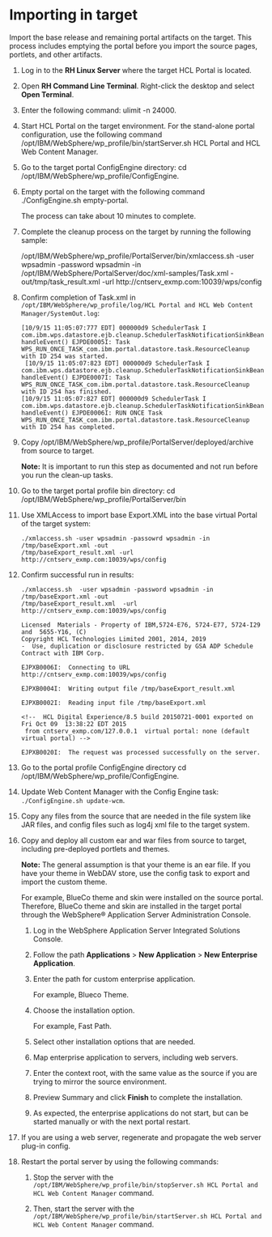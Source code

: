 # Importing in target

Import the base release and remaining portal artifacts on the target. This process includes emptying the portal before you import the source pages, portlets, and other artifacts.

1.  Log in to the **RH Linux Server** where the target HCL Portal is located.

2.  Open **RH Command Line Terminal**. Right-click the desktop and select **Open Terminal**.

3.  Enter the following command: ulimit -n 24000.

4.  Start HCL Portal on the target environment. For the stand-alone portal configuration, use the following command /opt/IBM/WebSphere/wp\_profile/bin/startServer.sh HCL Portal and HCL Web Content Manager.

5.  Go to the target portal ConfigEngine directory: cd /opt/IBM/WebSphere/wp\_profile/ConfigEngine.

6.  Empty portal on the target with the following command ./ConfigEngine.sh empty-portal.

    The process can take about 10 minutes to complete.

7.  Complete the cleanup process on the target by running the following sample:

    /opt/IBM/WebSphere/wp\_profile/PortalServer/bin/xmlaccess.sh -user wpsadmin -password wpsadmin -in /opt/IBM/WebSphere/PortalServer/doc/xml-samples/Task.xml -out/tmp/task\_result.xml -url http://cntserv\_exmp.com:10039/wps/config

8.  Confirm completion of Task.xml in `/opt/IBM/WebSphere/wp_profile/log/HCL Portal and HCL Web Content Manager/SystemOut.log`:

    ```
    [10/9/15 11:05:07:777 EDT] 000000d9 SchedulerTask I com.ibm.wps.datastore.ejb.cleanup.SchedulerTaskNotificationSinkBean handleEvent() EJPDE0005I: Task WPS_RUN_ONCE_TASK_com.ibm.portal.datastore.task.ResourceCleanup with ID 254 was started.
     [10/9/15 11:05:07:823 EDT] 000000d9 SchedulerTask I com.ibm.wps.datastore.ejb.cleanup.SchedulerTaskNotificationSinkBean handleEvent() EJPDE0007I: Task WPS_RUN_ONCE_TASK_com.ibm.portal.datastore.task.ResourceCleanup with ID 254 has finished. 
    [10/9/15 11:05:07:827 EDT] 000000d9 SchedulerTask I com.ibm.wps.datastore.ejb.cleanup.SchedulerTaskNotificationSinkBean handleEvent() EJPDE0006I: RUN ONCE Task WPS_RUN_ONCE_TASK_com.ibm.portal.datastore.task.ResourceCleanup with ID 254 has completed.
    ```

9.  Copy /opt/IBM/WebSphere/wp\_profile/PortalServer/deployed/archive from source to target.

    **Note:** It is important to run this step as documented and not run before you run the clean-up tasks.

10. Go to the target portal profile bin directory: cd /opt/IBM/WebSphere/wp\_profile/PortalServer/bin

11. Use XMLAccess to import base Export.XML into the base virtual Portal of the target system:

    ```
    ./xmlaccess.sh -user wpsadmin -passowrd wpsadmin -in /tmp/baseExport.xml -out 
    /tmp/baseExport_result.xml -url http://cntserv_exmp.com:10039/wps/config
    ```

12. Confirm successful run in results:

    ```
    ./xmlaccess.sh  -user wpsadmin -password wpsadmin -in /tmp/baseExport.xml -out
    /tmp/baseExport_result.xml  -url http://cntserv_exmp.com:10039/wps/config
    
    Licensed  Materials - Property of IBM,5724-E76, 5724-E77, 5724-I29 and  5655-Y16, (C) 
    Copyright HCL Technologies Limited 2001, 2014, 2019
    -  Use, duplication or disclosure restricted by GSA ADP Schedule  Contract with IBM Corp.
    
    EJPXB0006I:  Connecting to URL http://cntserv_exmp.com:10039/wps/config
    
    EJPXB0004I:  Writing output file /tmp/baseExport_result.xml
    
    EJPXB0002I:  Reading input file /tmp/baseExport.xml
    
    <!--  HCL Digital Experience/8.5 build 20150721-0001 exported on Fri Oct 09  13:38:22 EDT 2015
     from cntserv_exmp.com/127.0.0.1  virtual portal: none (default virtual portal) -->
    
    EJPXB0020I:  The request was processed successfully on the server.
    ```

13. Go to the portal profile ConfigEngine directory cd /opt/IBM/WebSphere/wp\_profile/ConfigEngine.

14. Update Web Content Manager with the Config Engine task: `./ConfigEngine.sh update-wcm`.

15. Copy any files from the source that are needed in the file system like JAR files, and config files such as log4j xml file to the target system.

16. Copy and deploy all custom ear and war files from source to target, including pre-deployed portlets and themes.

    **Note:** The general assumption is that your theme is an ear file. If you have your theme in WebDAV store, use the config task to export and import the custom theme.

    For example, BlueCo theme and skin were installed on the source portal. Therefore, BlueCo theme and skin are installed in the target portal through the WebSphere® Application Server Administration Console.

    1.  Log in the WebSphere Application Server Integrated Solutions Console.

    2.  Follow the path **Applications** \> **New Application** \> **New Enterprise Application**.

    3.  Enter the path for custom enterprise application.

        For example, Blueco Theme.

    4.  Choose the installation option.

        For example, Fast Path.

    5.  Select other installation options that are needed.

    6.  Map enterprise application to servers, including web servers.

    7.  Enter the context root, with the same value as the source if you are trying to mirror the source environment.

    8.  Preview Summary and click **Finish** to complete the installation.

    9.  As expected, the enterprise applications do not start, but can be started manually or with the next portal restart.

17. If you are using a web server, regenerate and propagate the web server plug-in config.

18. Restart the portal server by using the following commands:

    1.  Stop the server with the `/opt/IBM/WebSphere/wp_profile/bin/stopServer.sh HCL Portal and HCL Web Content Manager` command.

    2.  Then, start the server with the `/opt/IBM/WebSphere/wp_profile/bin/startServer.sh HCL Portal and HCL Web Content Manager` command.



